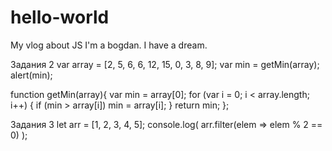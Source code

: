 # hello-world
My vlog about JS
I'm a bogdan.
I have a dream.

<p>Задания 2 
var array = [2, 5, 6, 6, 12, 15, 0, 3, 8, 9];
var min = getMin(array);
alert(min);</p>

function getMin(array){
    var min = array[0];
    for (var i = 0; i < array.length; i++) {
        if (min > array[i]) min = array[i];
    }
    return min;
};

Задания 3
let arr = [1, 2, 3, 4, 5];
console.log( arr.filter(elem => elem % 2 == 0) );

